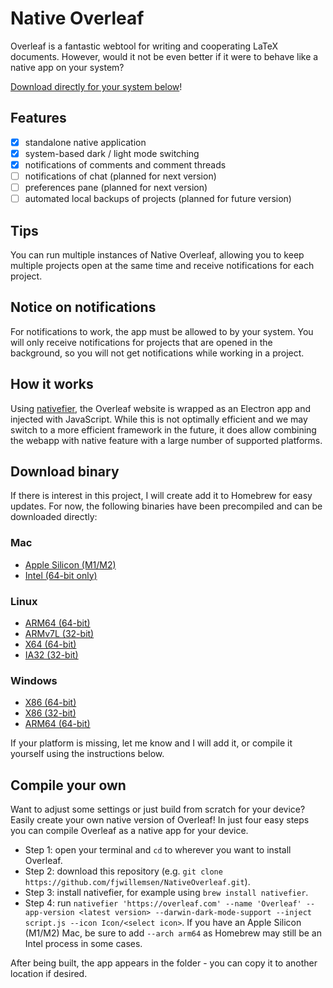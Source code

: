 # Native Overleaf
Overleaf is a fantastic webtool for writing and cooperating LaTeX documents. 
However, would it not be even better if it were to behave like a native app on your system? 

[Download directly for your system below](#download-binary)!

## Features
- [x] standalone native application
- [x] system-based dark / light mode switching 
- [x] notifications of comments and comment threads
- [ ] notifications of chat (planned for next version)
- [ ] preferences pane (planned for next version)
- [ ] automated local backups of projects (planned for future version)

## Tips
You can run multiple instances of Native Overleaf, allowing you to keep multiple projects open at the same time and receive notifications for each project. 

## Notice on notifications
For notifications to work, the app must be allowed to by your system. 
You will only receive notifications for projects that are opened in the background, so you will not get notifications while working in a project. 


## How it works
Using [nativefier](https://github.com/nativefier/nativefier), the Overleaf website is wrapped as an Electron app and injected with JavaScript. While this is not optimally efficient and we may switch to a more efficient framework in the future, it does allow combining the webapp with native feature with a large number of supported platforms. 

## Download binary
If there is interest in this project, I will create add it to Homebrew for easy updates. 
For now, the following binaries have been precompiled and can be downloaded directly:

### **Mac**
* [Apple Silicon (M1/M2)](https://github.com/fjwillemsen/NativeOverleaf/releases/latest/download/Overleaf-darwin-arm64.zip)
* [Intel (64-bit only)](https://github.com/fjwillemsen/NativeOverleaf/releases/latest/download/Overleaf-darwin-x64.zip)

### **Linux**
* [ARM64 (64-bit)](https://github.com/fjwillemsen/NativeOverleaf/releases/latest/download/Overleaf-linux-arm64.zip)
* [ARMv7L (32-bit)](https://github.com/fjwillemsen/NativeOverleaf/releases/latest/download/Overleaf-linux-armv7l.zip)
* [X64 (64-bit)](https://github.com/fjwillemsen/NativeOverleaf/releases/latest/download/Overleaf-linux-x64.zip)
* [IA32 (32-bit)](https://github.com/fjwillemsen/NativeOverleaf/releases/latest/download/Overleaf-linux-ia32.zip)

### **Windows**
* [X86 (64-bit)](https://github.com/fjwillemsen/NativeOverleaf/releases/latest/download/Overleaf-win32-x64.zip)
* [X86 (32-bit)](https://github.com/fjwillemsen/NativeOverleaf/releases/latest/download/Overleaf-win32-ia32.zip)
* [ARM64 (64-bit)](https://github.com/fjwillemsen/NativeOverleaf/releases/latest/download/Overleaf-win32-arm64.zip)

If your platform is missing, let me know and I will add it, or compile it yourself using the instructions below. 


## Compile your own
Want to adjust some settings or just build from scratch for your device? Easily create your own native version of Overleaf!
In just four easy steps you can compile Overleaf as a native app for your device.  

- Step 1: open your terminal and `cd` to wherever you want to install Overleaf. 
- Step 2: download this repository (e.g. `git clone https://github.com/fjwillemsen/NativeOverleaf.git`).
- Step 3: install nativefier, for example using `brew install nativefier`. 
- Step 4: run `nativefier 'https://overleaf.com' --name 'Overleaf' --app-version <latest version> --darwin-dark-mode-support --inject script.js --icon Icon/<select icon>`. If you have an Apple Silicon (M1/M2) Mac, be sure to add `--arch arm64` as Homebrew may still be an Intel process in some cases. 

After being built, the app appears in the folder - you can copy it to another location if desired. 
